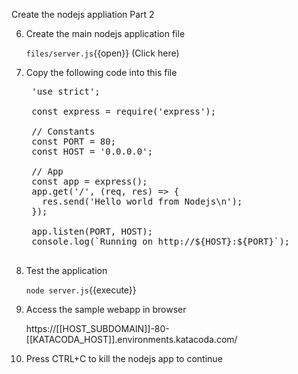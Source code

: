 Create the nodejs appliation Part 2


6. Create the main nodejs application file

    `files/server.js`{{open}} (Click here)

7. Copy the following code into this file

    <pre class="file" data-target="clipboard">
    'use strict';

    const express = require('express');

    // Constants
    const PORT = 80;
    const HOST = '0.0.0.0';

    // App
    const app = express();
    app.get('/', (req, res) => {
      res.send('Hello world from Nodejs\n');
    });

    app.listen(PORT, HOST);
    console.log(`Running on http://${HOST}:${PORT}`);
    </pre>

8. Test the application

    `node server.js`{{execute}}
    
9. Access the sample webapp in browser

    https://[[HOST_SUBDOMAIN]]-80-[[KATACODA_HOST]].environments.katacoda.com/
    
10. Press CTRL+C to kill the nodejs app to continue
    

